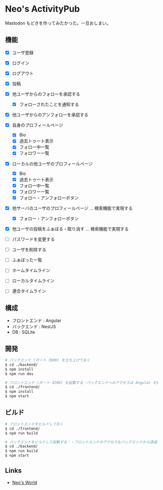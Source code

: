 # Neo's ActivityPub

Mastodon もどきを作ってみたかった。一旦おしまい。


## 機能

- [x] ユーザ登録
- [x] ログイン
- [x] ログアウト
- [x] 投稿
- [x] 他ユーザからのフォローを承認する
    - [x] フォローされたことを通知する
- [x] 他ユーザからのアンフォローを承認する
- [x] 自身のプロフィールページ
    - [x] Bio
    - [x] 過去トゥート表示
    - [x] フォロー中一覧
    - [x] フォロワー一覧
- [x] ローカルの他ユーザのプロフィールページ
    - [x] Bio
    - [x] 過去トゥート表示
    - [x] フォロー中一覧
    - [x] フォロワー一覧
    - [x] フォロー・アンフォローボタン
- [x] 他サーバのユーザのプロフィールページ … 検索機能で実現する
    - [x] フォロー・アンフォローボタン
- [x] 他ユーザの投稿をふぁぼる・取り消す … 検索機能で実現する
- [ ] パスワードを変更する
- [ ] ユーザを削除する
- [ ] ふぁぼった一覧
- [ ] ホームタイムライン
- [ ] ローカルタイムライン
- [ ] 連合タイムライン


## 構成

- フロントエンド : Angular
- バックエンド : NestJS
- DB : SQLite


## 開発

```bash
# バックエンド (ポート 3000) を立ち上げておく
$ cd ./backend/
$ npm install
$ npm run dev

# フロントエンド (ポート 4200) を起動する・バックエンドへのアクセスは Angular を経由して行う
$ cd ./frontend/
$ npm install
$ npm start
```


## ビルド

```bash
# フロントエンドをビルドしておく
$ cd ./frontend/
$ npm run build

# バックエンドをビルドして起動する・・フロントエンドのアクセスもバックエンドから透過される
$ cd ./backend/
$ npm run build
$ npm start
```


## Links

- [Neo's World](https://neos21.net/)
